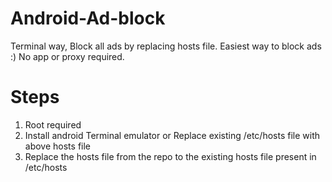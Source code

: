 # Android-Ad-block
Terminal way, Block all ads by replacing hosts file.
Easiest way to block ads :) No app or proxy required.

# Steps
1. Root required
2. Install android Terminal emulator or Replace existing /etc/hosts file with above hosts file
3. Replace the hosts file from the repo to the existing hosts file present in /etc/hosts
